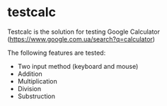 # testcalc
Testcalc is the solution for testing Google Calculator
(https://www.google.com.ua/search?q=calculator)

The following features are tested:
* Two input method (keyboard and mouse)
* Addition
* Multiplication
* Division
* Substruction
